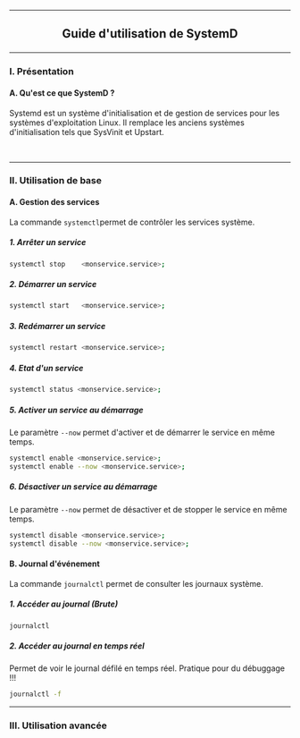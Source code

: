 ----------------------------------------------------------------------------------------------------------------------------------------------------------
## <p align='center'> Guide d'utilisation de SystemD </p>

----------------------------------------------------------------------------------------------------------------------------------------------------------
### I. Présentation
#### A. Qu'est ce que SystemD ?
Systemd est un système d'initialisation et de gestion de services pour les systèmes d'exploitation Linux. Il remplace les anciens systèmes d'initialisation tels que SysVinit et Upstart.

<br />

----------------------------------------------------------------------------------------------------------------------------------------------------------
### II. Utilisation de base
#### A. Gestion des services
La commande `systemctl`permet de contrôler les services système.
##### 1. Arrêter un service
```bash
systemctl stop    <monservice.service>;
```
##### 2. Démarrer un service
```bash
systemctl start   <monservice.service>;
```
##### 3. Redémarrer un service
```bash
systemctl restart <monservice.service>;
```
##### 4. Etat d'un service
```bash
systemctl status <monservice.service>;
```
##### 5. Activer un service au démarrage
Le paramètre `--now` permet d'activer et de démarrer le service en même temps. 
```bash
systemctl enable <monservice.service>;
systemctl enable --now <monservice.service>;
```

##### 6. Désactiver un service au démarrage
Le paramètre `--now` permet de désactiver et de stopper le service en même temps. 
```bash
systemctl disable <monservice.service>;
systemctl disable --now <monservice.service>;
```


#### B. Journal d'événement
La commande `journalctl` permet de consulter les journaux système.
##### 1. Accéder au journal (Brute)
```bash
journalctl
```
##### 2. Accéder au journal en temps réel
Permet de voir le journal défilé en temps réel. Pratique pour du débuggage !!!
```bash
journalctl -f
```








----------------------------------------------------------------------------------------------------------------------------------------------------------
### III. Utilisation avancée
